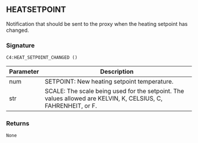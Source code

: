 ## HEATSETPOINT

Notification that should be sent to the proxy when the heating setpoint has changed.


### Signature

`C4:HEAT_SETPOINT_CHANGED ()`


| Parameter | Description |
| --- | --- |
| num | SETPOINT: New heating setpoint temperature. |
| str |SCALE: The scale being used for the setpoint. The values allowed are KELVIN, K, CELSIUS, C, FAHRENHEIT, or F. |

### Returns

`None`



